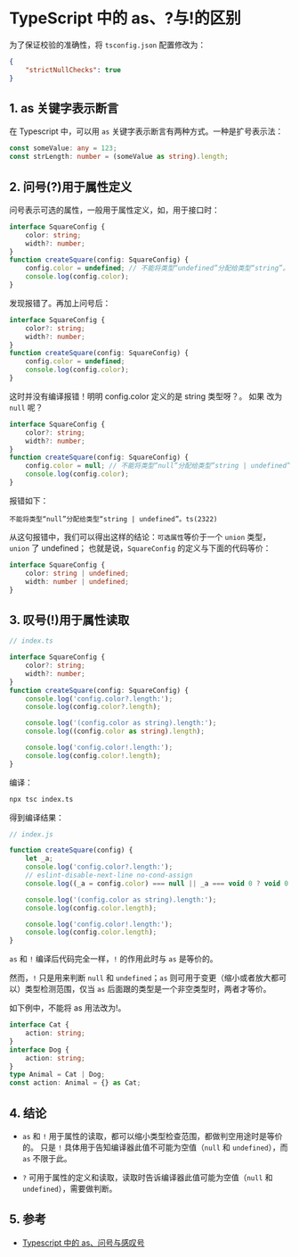 # TypeScript 中的 as、?与!的区别

为了保证校验的准确性，将 `tsconfig.json` 配置修改为：

```json
{
    "strictNullChecks": true
}
```

## 1. as 关键字表示断言

在 Typescript 中，可以用 `as` 关键字表示断言有两种方式。一种是扩号表示法：

```typescript
const someValue: any = 123;
const strLength: number = (someValue as string).length;
```

## 2. 问号(?)用于属性定义

问号表示可选的属性，一般用于属性定义，如，用于接口时：

```typescript
interface SquareConfig {
    color: string;
    width?: number;
}
function createSquare(config: SquareConfig) {
    config.color = undefined; // 不能将类型“undefined”分配给类型“string”。ts(2322)
    console.log(config.color);
}
```

发现报错了。再加上问号后：

```typescript
interface SquareConfig {
    color?: string;
    width?: number;
}
function createSquare(config: SquareConfig) {
    config.color = undefined;
    console.log(config.color);
}
```

这时并没有编译报错！明明 config.color 定义的是 string 类型呀？。
如果 改为 `null` 呢？

```typescript
interface SquareConfig {
    color?: string;
    width?: number;
}
function createSquare(config: SquareConfig) {
    config.color = null; // 不能将类型“null”分配给类型“string | undefined”。ts(2322)
    console.log(config.color);
}
```

报错如下：

```
不能将类型“null”分配给类型“string | undefined”。ts(2322)
```

从这句报错中，我们可以得出这样的结论：`可选属性`等价于一个 `union` 类型，`union` 了 undefined；
也就是说，`SquareConfig` 的定义与下面的代码等价：

```typescript
interface SquareConfig {
    color: string | undefined;
    width: number | undefined;
}
```

## 3. 叹号(!)用于属性读取

```typescript
// index.ts

interface SquareConfig {
    color?: string;
    width?: number;
}
function createSquare(config: SquareConfig) {
    console.log('config.color?.length:');
    console.log(config.color?.length);

    console.log('(config.color as string).length:');
    console.log((config.color as string).length);

    console.log('config.color!.length:');
    console.log(config.color!.length);
}
```

编译：

```bash
npx tsc index.ts
```

得到编译结果：

```javascript
// index.js

function createSquare(config) {
    let _a;
    console.log('config.color?.length:');
    // eslint-disable-next-line no-cond-assign
    console.log((_a = config.color) === null || _a === void 0 ? void 0 : _a.length);

    console.log('(config.color as string).length:');
    console.log(config.color.length);

    console.log('config.color!.length:');
    console.log(config.color.length);
}
```

`as` 和 `!` 编译后代码完全一样，`!` 的作用此时与 `as` 是等价的。

然而，`!` 只是用来判断 `null` 和 `undefined`；`as` 则可用于变更（缩小或者放大都可以）类型检测范围，仅当 `as` 后面跟的类型是一个非空类型时，两者才等价。

如下例中，不能将 as 用法改为!。

```typescript
interface Cat {
    action: string;
}
interface Dog {
    action: string;
}
type Animal = Cat | Dog;
const action: Animal = {} as Cat;
```

## 4. 结论

- `as` 和 `!` 用于属性的读取，都可以缩小类型检查范围，都做判空用途时是等价的。
  只是 `!` 具体用于告知编译器此值不可能为空值（`null` 和 `undefined`），而 `as` 不限于此。

- `?` 可用于属性的定义和读取，读取时告诉编译器此值可能为空值（`null` 和 `undefined`），需要做判断。

## 5. 参考

- [Typescript 中的 as、问号与感叹号](https://www.cnblogs.com/bigben0123/p/13883618.html)
